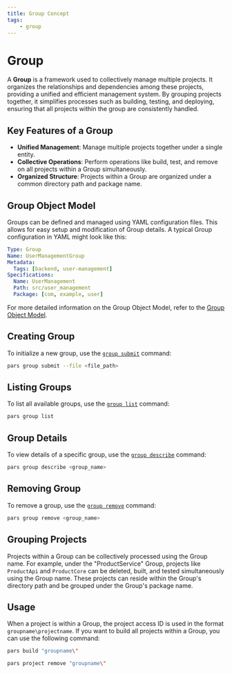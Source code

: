```yaml
---
title: Group Concept
tags:
    - group
---
```


# Group

A **Group** is a framework used to collectively manage multiple projects. It organizes the relationships and dependencies among these projects, providing a unified and efficient management system. By grouping projects together, it simplifies processes such as building, testing, and deploying, ensuring that all projects within the group are consistently handled.



## Key Features of a Group

- **Unified Management**: Manage multiple projects together under a single entity.
- **Collective Operations**: Perform operations like build, test, and remove on all projects within a Group simultaneously.
- **Organized Structure**: Projects within a Group are organized under a common directory path and package name.



## Group Object Model

Groups can be defined and managed using YAML configuration files. This allows for easy setup and modification of Group details. A typical Group configuration in YAML might look like this:

```yaml
Type: Group
Name: UserManagementGroup
Metadata:
  Tags: [backend, user-management]
Specifications:
  Name: UserManagement
  Path: src/user_management
  Package: [com, example, user]
```


For more detailed information on the Group Object Model, refer to the [Group Object Model][group_object_model].

## Creating Group

To initialize a new group, use the [`group submit`][group_submit_command] command:

```sh
pars group submit --file <file_path>
```


## Listing Groups


To list all available groups, use the [`group list`][group_list_command] command:


```sh
pars group list
```


## Group Details

To view details of a specific group, use the [`group describe`][group_describe_command] command:


```sh
pars group describe <group_name>
```


## Removing Group

To remove a group, use the [`group remove`][group_remove_command] command:


```sh
pars group remove <group_name>
```

## Grouping Projects

Projects within a Group can be collectively processed using the Group name. For example, under the "ProductService" Group, projects like `ProductApi` and `ProductCore` can be deleted, built, and tested simultaneously using the Group name. These projects can reside within the Group's directory path and be grouped under the Group's package name.

## Usage

When a project is within a Group, the project access ID is used in the format `groupname\projectname`. If you want to build all projects within a Group, you can use the following command:


```bash
pars build "groupname\"
```

```bash
pars project remove "groupname\"
```

<!-- Additional links -->

[group_object_model]: ../../guides/schemas/object/group/group-object-model.md
[group_command]: ../../guides/commands/group/index.md
[group_submit_command]: ../../guides/commands/group/submit.md
[group_list_command]: ../../guides/commands/group/list.md
[group_describe_command]: ../../guides/commands/group/describe.md
[group_remove_command]: ../../guides/commands/group/remove.md